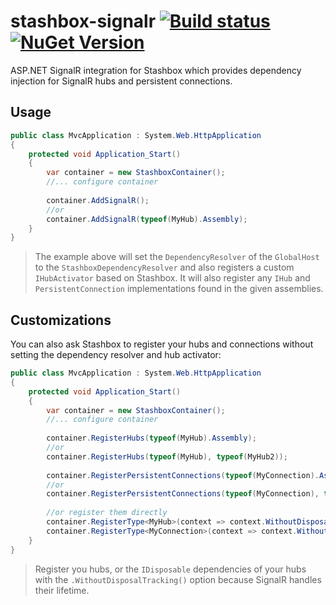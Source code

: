 # stashbox-signalr [![Build status](https://ci.appveyor.com/api/projects/status/9uif84y4e5iwfyqy/branch/master?svg=true)](https://ci.appveyor.com/project/pcsajtai/stashbox-signalr/branch/master) [![NuGet Version](https://buildstats.info/nuget/Stashbox.AspNet.SignalR)](https://www.nuget.org/packages/Stashbox.AspNet.SignalR/)
ASP.NET SignalR integration for Stashbox which provides dependency injection for SignalR hubs and persistent connections.

## Usage
```c#
public class MvcApplication : System.Web.HttpApplication
{
    protected void Application_Start()
    {
        var container = new StashboxContainer();
        //... configure container
        
        container.AddSignalR();
        //or
        container.AddSignalR(typeof(MyHub).Assembly);
    }
}
```
> The example above will set the `DependencyResolver` of the `GlobalHost` to the `StashboxDependencyResolver` and also registers a custom `IHubActivator` based on Stashbox. It will also register any `IHub` and `PersistentConnection` implementations found in the given assemblies.

## Customizations
You can also ask Stashbox to register your hubs and connections without setting the dependency resolver and hub activator:
```c#
public class MvcApplication : System.Web.HttpApplication
{
    protected void Application_Start()
    {
        var container = new StashboxContainer();
        //... configure container
        
        container.RegisterHubs(typeof(MyHub).Assembly);
        //or
        container.RegisterHubs(typeof(MyHub), typeof(MyHub2));
        
        container.RegisterPersistentConnections(typeof(MyConnection).Assembly);
        //or
        container.RegisterPersistentConnections(typeof(MyConnection), typeof(MyConnection2));
        
        //or register them directly
        container.RegisterType<MyHub>(context => context.WithoutDisposalTracking());
        container.RegisterType<MyConnection>(context => context.WithoutDisposalTracking());
    }
}
```
> Register you hubs, or the `IDisposable` dependencies of your hubs with the `.WithoutDisposalTracking()` option because SignalR handles their lifetime. 

